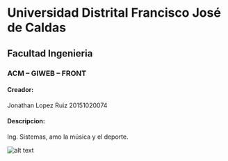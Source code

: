 # Universidad Distrital Francisco José de Caldas

## Facultad Ingenieria

### ACM – GIWEB – FRONT

#### Creador:

Jonathan Lopez Ruiz 
20151020074

#### Descripcion:

Ing. Sistemas, amo la música y el deporte.

![alt text](https://i.ytimg.com/vi/2pKfj6MT7Xs/maxresdefault.jpg "Logo Title Text 1")
